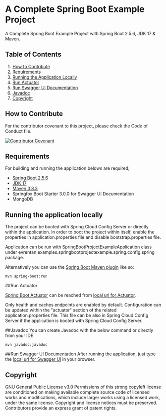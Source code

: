 # A Complete Spring Boot Example Project
A Complete Spring Boot Example Project with Spring Boot 2.5.6, JDK 17 & Maven.

## Table of Contents

1. [How to Contribute](#how-to-contribute)
2. [Requirements](#requirements)
3. [Running the Application Locally](#running-the-application-locally)
4. [Run Actuator](#run-actuator)
5. [Run Swagger UI Documentation](#run-swagger-ui-documentation)
6. [Javadoc](#javadoc)
7. [Copyright](#copyright)

## How to Contribute

For the contributor covenant to this project, please check the Code of Conduct file.

[![Contributor Covenant](https://img.shields.io/badge/Contributor%20Covenant-2.1-4baaaa.svg)](CODE_OF_CONDUCT.md)

## Requirements

For building and running the application belows are required;

- [Spring Boot 2.5.6](https://spring.io/blog/2021/10/21/spring-boot-2-5-6-is-now-available)
- [JDK 17](https://www.oracle.com/java/technologies/javase/jdk17-archive-downloads.html)
- [Maven 3.8.3](https://maven.apache.org)
- Springfox Boot Starter 3.0.0 for Swagger UI Documentation
- MongoDB

## Running the application locally

The project can be booted with Spring Cloud Config Server or directly within the application. In order to boot the project within itself, enable the properties in application.properties file and disable bootstrap.properties file.

Application can be run with SpringBootProjectExampleApplication class under evrentan.examples.springbootprojectexample.spring.config.spring package.

Alternatively you can use the [Spring Boot Maven plugin](https://docs.spring.io/spring-boot/docs/current/reference/html/build-tool-plugins-maven-plugin.html) like so:

```shell
mvn spring-boot:run
```

##Run Actuator

[Spring Boot Actuator](https://spring.io/guides/gs/actuator-service/) can be reached from [local url for Actuator](http://localhost:8081/actuator).

Only health and caches endpoints are enabled by default. Configuration can be updated within the "actuator" section of the related application.properties file. This file can be also in Spring Cloud Config Server if the application is booted with Spring Cloud Config Server.

##Javadoc
You can create Javadoc with the below command or directly from your IDE.

```shell
mvn javadoc:javadoc
```

##Run Swagger UI Documentation
After running the application, just type the  [local url for Swagger UI](http://localhost:8080/swagger-ui/index.html) in your browser.

## Copyright

GNU General Public License v3.0
Permissions of this strong copyleft license are conditioned on making available complete source code of licensed works and modifications, which include larger works using a licensed work, under the same license. Copyright and license notices must be preserved. Contributors provide an express grant of patent rights.
